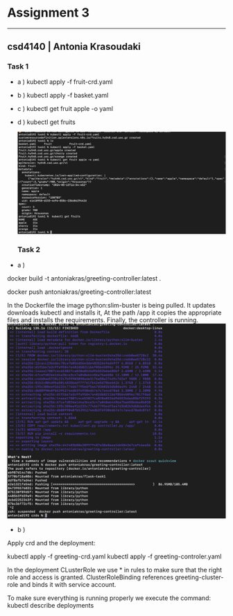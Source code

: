 # Assignment 3
---------------------
## csd4140 | Antonia Krasoudaki


### Task 1

* a )
kubectl apply -f fruit-crd.yaml

* b )
kubectl apply -f basket.yaml

* c )
kubectl get fruit apple -o yaml

* d )
  kubectl get fruits

  ![1](task1/1.png)

  ### Task 2

* a )
  
docker build -t antoniakras/greeting-controller:latest .

docker push antoniakras/greeting-controller:latest

In the Dockerfile the image python:slim-buster is being pulled. It updates downloads kubectl and installs it,
At the path /app it copies the appropriate files and installs the requirements.
Finally, the controller is running.
![1](task1/1.1.png)

* b )
  
Apply crd and the deployment:

kubectl apply -f greeting-crd.yaml
kubectl apply -f greeting-controler.yaml

In the deployment CLusterRole we use * in rules to make sure that
the right role and access is granted. ClusterRoleBinding references greeting-cluster-role 
and binds it with service account. 

To make sure everything is running properly we execute the command:
kubectl describe deployments 

  
